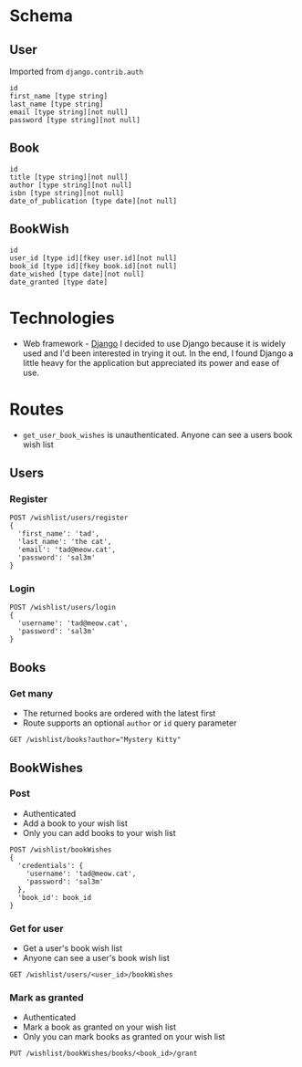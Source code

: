 
# Schema
## User
Imported from `django.contrib.auth`
```
id
first_name [type string]
last_name [type string]
email [type string][not null]
password [type string][not null]
```

## Book
```
id
title [type string][not null]
author [type string][not null]
isbn [type string][not null]
date_of_publication [type date][not null]
```

## BookWish
```
id
user_id [type id][fkey user.id][not null]
book_id [type id][fkey book.id][not null]
date_wished [type date][not null]
date_granted [type date]
```

# Technologies
- Web framework - [Django](https://www.djangoproject.com/)
I decided to use Django because it is widely used and I'd been interested in trying it out. In the end, I found Django a little heavy for the application but appreciated its power and ease of use.

# Routes
- `get_user_book_wishes` is unauthenticated. Anyone can see a users book wish list

## Users
### Register
```
POST /wishlist/users/register
{
  'first_name': 'tad',
  'last_name': 'the cat',
  'email': 'tad@meow.cat',
  'password': 'sal3m'
}
```

### Login
```
POST /wishlist/users/login
{
  'username': 'tad@meow.cat',
  'password': 'sal3m'
}
```

## Books

### Get many
- The returned books are ordered with the latest first
- Route supports an optional `author` or `id` query parameter
```
GET /wishlist/books?author="Mystery Kitty"
```

## BookWishes
### Post
- Authenticated
- Add a book to your wish list
- Only you can add books to your wish list
```
POST /wishlist/bookWishes
{
  'credentials': {
    'username': 'tad@meow.cat',
    'password': 'sal3m'
  },
  'book_id': book_id
}
```

### Get for user
- Get a user's book wish list
- Anyone can see a user's book wish list
```
GET /wishlist/users/<user_id>/bookWishes
```

### Mark as granted
- Authenticated
- Mark a book as granted on your wish list
- Only you can mark books as granted on your wish list
```
PUT /wishlist/bookWishes/books/<book_id>/grant
```
